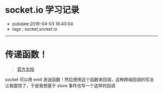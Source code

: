 # socket.io 学习记录

- pubdate:2019-04-03 16:40:04
- tags : socket,socket.io

---

# 传递函数！

> [官方文档](https://socket.io/docs/#Sending-and-getting-data-acknowledgements)

socket 可以用 emit 发送函数！然后使用这个函数来回调，这种跨端回调的写法让我震惊了，于是我想基于 store 事件也写一个这样的回调
